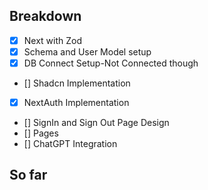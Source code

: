 ## Breakdown 

- [x] Next with Zod
- [x] Schema and User Model setup
- [x] DB Connect Setup-Not Connected though
- [] Shadcn Implementation
- [x] NextAuth Implementation
- [] SignIn and Sign Out Page Design
- [] Pages
- [] ChatGPT Integration
## So far